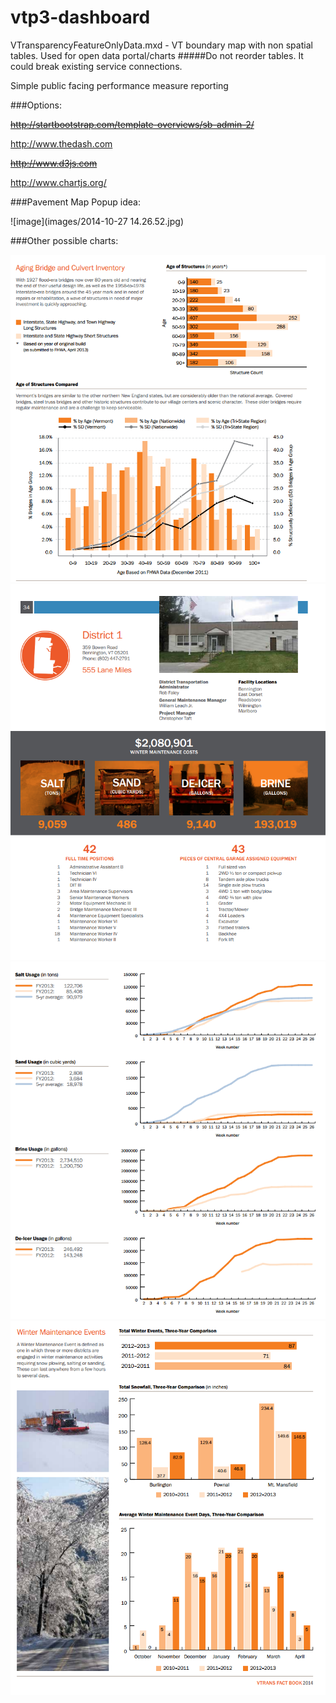 vtp3-dashboard
==============

VTransparencyFeatureOnlyData.mxd - VT boundary map with non spatial tables. Used for open data portal/charts
#####Do not reorder tables. It could break existing service connections.


Simple public facing performance measure reporting

###Options:

~~http://startbootstrap.com/template-overviews/sb-admin-2/~~

http://www.thedash.com

~~http://www.d3js.com~~

http://www.chartjs.org/

###Pavement Map Popup idea:

![image](images/2014-10-27 14.26.52.jpg)

###Other possible charts:

![image](images/bridges.png)
![image](images/districts.png)
![image](images/salt.png)
![image](images/winterfacts.png)
